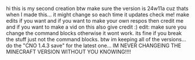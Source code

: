 hi this is my second creation btw make sure the version is 24w11a cuz thats when I made this... it might change so each time it updates check me! make edits if you want and if you want to make your own respos then credit me and if you want to make a vid on this also give credit :)
edit: make sure you change the command blocks otherwise it wont work. its fine if you break the stuff just not the command blocks.
btw im keeping all of the versions... do the "CNO 1.4.3 save" for the latest one...
IM NEVER CHANGEING THE MINECRAFT VERSION WITHOUT YOU KNOWING!!!!
